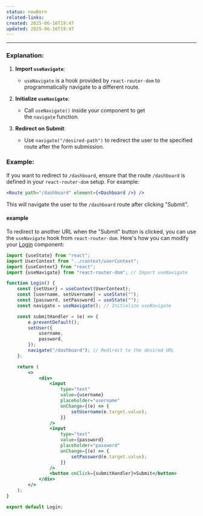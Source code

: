 ```yaml
---
status: newBorn
related-links: 
created: 2025-06-16T19:47
updated: 2025-06-16T19:47
---
```

---

### Explanation:

1. **Import `useNavigate`**:
    
    - `useNavigate` is a hook provided by `react-router-dom` to programmatically navigate to a different route.
2. **Initialize `useNavigate`**:
    
    - Call `useNavigate()` inside your component to get the `navigate` function.
3. **Redirect on Submit**:
    
    - Use `navigate("/desired-path")` to redirect the user to the specified route after the form submission.

### Example:

If you want to redirect to `/dashboard`, ensure that the route `/dashboard` is defined in your `react-router-dom` setup. For example:

```jsx
<Route path="/dashboard" element={<Dashboard />} />
```

This will navigate the user to the `/dashboard` route after clicking "Submit".



#### example

To redirect to another URL when the "Submit" button is clicked, you can use the `useNavigate` hook from `react-router-dom`. Here's how you can modify your [Login](vscode-file://vscode-app/d:/Program%20Files/Microsoft%20VS%20Code/resources/app/out/vs/code/electron-sandbox/workbench/workbench.html) component:
```jsx
import {useState} from "react";
import UserContext from "../context/userContext";
import {useContext} from "react";
import {useNavigate} from "react-router-dom"; // Import useNavigate

function Login() {
    const {setUser} = useContext(UserContext);
    const [username, setUsername] = useState("");
    const [password, setPassword] = useState("");
    const navigate = useNavigate(); // Initialize useNavigate

    const submitHandler = (e) => {
        e.preventDefault();
        setUser({
            username,
            password,
        });
        navigate("/dashboard"); // Redirect to the desired URL
    };

    return (
        <>
            <div>
                <input
                    type="text"
                    value={username}
                    placeholder="username"
                    onChange={(e) => {
                        setUsername(e.target.value);
                    }}
                />
                <input
                    type="text"
                    value={password}
                    placeholder="password"
                    onChange={(e) => {
                        setPassword(e.target.value);
                    }}
                />
                <button onClick={submitHandler}>Submit</button>
            </div>
        </>
    );
}

export default Login;
```


